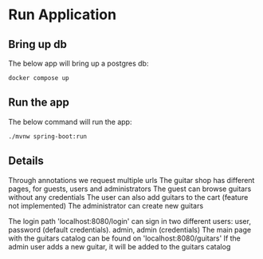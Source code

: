 # Run Application

## Bring up db
The below app will bring up a postgres db:
```
docker compose up
```

## Run the app
The below command will run the app:
```
./mvnw spring-boot:run
```

## Details

Through annotations we request multiple urls
The guitar shop has different pages, for guests, users and administrators
The guest can browse guitars without any credentials
The user can also add guitars to the cart (feature not implemented)
The administrator can create new guitars

The login path 'localhost:8080/login' can sign in two different users:
user, password (default credentials).
admin, admin (credentials)
The main page with the guitars catalog can be found on 'localhost:8080/guitars'
If the admin user adds a new guitar, it will be added to the guitars catalog